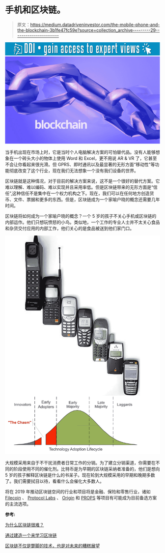 # 手机和区块链。

> 原文：<https://medium.datadriveninvestor.com/the-mobile-phone-and-the-blockchain-3b1fe47fc59e?source=collection_archive---------29----------------------->

[![](img/ae2aace727e7d3a88474369e0a8d4301.png)](http://www.track.datadriveninvestor.com/1B9E)![](img/d63be915fadb6c7798d768d8d0b088e2.png)

当手机出现在市场上时，它是当时个人电脑解决方案的可怕替代品。没有人能够想象在一个砖头大小的物体上使用 Word 和 Excel，更不用说 AR & VR 了，它甚至不会让你看起来很光滑。但 GPRS、即时通讯以及最显著的无形方面“移动性”等功能彻底改变了这个行业，现在我们无法想象一个没有我们设备的世界。

区块链就是这种情况，对于目前的解决方案来说，这不是一个很好的替代方案。它难以理解、难以编码、难以实现并且采用率低。但是区块链带来的无形方面是“信任”,这种信任不是集中在一个权力机构之下。现在，我们可以在任何地方创造货币、文件、票据和更多的东西。但是，区块链成为一个家喻户晓的概念还需要几年时间。

区块链将如何成为一个家喻户晓的概念？一个 5 岁的孩子不关心手机或区块链的内部运作。他们只想玩愤怒的小鸟。类似地，一个工作的专业人士并不太关心食品和杂货交付应用的内部工作，他们关心的是食品被送到他们家门口。

![](img/292a796786d73a0701f8eb3d364760b5.png)

大规模采用来自于不干扰消费者日常工作的分销。为了建立分销渠道，你需要在不同的阶段使用不同的催化剂。比特币是为早期的区块链采纳者准备的，他们是想向 5 岁的孩子解释区块链是什么的书呆子。现在轮到大规模采用的早期和晚期多数了。我们需要拭目以待，看看什么会催化大多数人。

将在 2019 年推动区块链空间的行业和项目将是金融、保险和零售行业，诸如 [Filecoin](https://filecoin.io/) 、 [Protocol Labs](https://protocol.ai/) 、 [Origin](https://www.originprotocol.com/en) 和 [PROPS](https://propsproject.com/) 等项目有可能成为目前备选方案的主流选项。

**参考:**

[为什么区块链很难？](https://medium.com/@jimmysong/why-blockchain-is-hard-60416ea4c5c)

[通过建造一个来学习区块链](https://hackernoon.com/learn-blockchains-by-building-one-117428612f46)

[区块链不仅是蹩脚的技术，也是对未来的糟糕展望](https://medium.com/@kaistinchcombe/decentralized-and-trustless-crypto-paradise-is-actually-a-medieval-hellhole-c1ca122efdec)